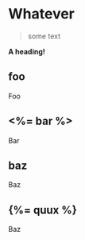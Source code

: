 # Whatever

> some text

**A heading!**

## foo

Foo

## <%= bar %>

Bar

## baz

Baz

## {%= quux %}

Baz